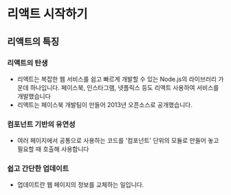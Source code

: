 

# 리액트 시작하기
## 리액트의 특징
### 리액트의 탄생
- 리액트는 복잡한 웹 서비스를 쉽고 빠르게 개발할 수 있는
Node.js의 라이브러리 가운데 하나입니다. 페이스북,
인스타그램, 넷플릭스 등도 리액트 사용하여 서비스를 
개발했습니다
- 리액트는 페이스북 개발팀이 만들어 2013년 오픈소스로 
공개했습니다.
### 컴포넌트 기반의 유연성
- 여러 페이지에서 공통으로 사용하는 코드를 '컴포넌트'
단위의 모듈로 만들어 놓고 필요할 때 호출해 사용합니다


### 쉽고 간단한 업데이트
- 업데이트란 웹 페이지의 정보를 교체하는 일입니다.